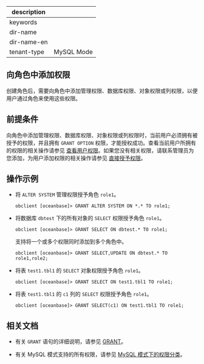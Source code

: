|description||
|---|---|
|keywords||
|dir-name||
|dir-name-en||
|tenant-type|MySQL Mode|

## 向角色中添加权限

创建角色后，需要向角色中添加管理权限、数据库权限、对象权限或列权限，以便用户通过角色来使用这些权限。

## 前提条件

向角色中添加管理权限、数据库权限、对象权限或列权限时，当前用户必须拥有被授予的权限，并且拥有 `GRANT OPTION` 权限，才能授权成功。查看当前用户所拥有的权限的相关操作请参见 [查看用户权限](../400.view-user-permissions-of-mysql-mode.md)。如果您没有相关权限，请联系管理员为您添加，为用户添加权限的相关操作请参见 [直接授予权限](../200.authority-of-mysql-mode.md)。

## 操作示例

* 将 `ALTER SYSTEM` 管理权限授予角色 `role1`。

  ```shell
  obclient [oceanbase]> GRANT ALTER SYSTEM ON *.* TO role1;
  ```

* 将数据库 `dbtest` 下的所有对象的 `SELECT` 权限授予角色 `role1`。

  ```shell
  obclient [oceanbase]> GRANT SELECT ON dbtest.* TO role1;
  ```

  支持将一个或多个权限同时添加到多个角色中。

  ```shell
  obclient [oceanbase]> GRANT SELECT,UPDATE ON dbtest.* TO role1,role2;
  ```

* 将表 `test1.tbl1` 的 `SELECT` 对象权限授予角色 `role1`。

  ```shell
  obclient [oceanbase]> GRANT SELECT ON test1.tbl1 TO role1;
  ```

* 将表 `test1.tbl1` 的 `c1` 列的 `SELECT` 权限授予角色 `role1`。

  ```shell
  obclient [oceanbase]> GRANT SELECT(c1) ON test1.tbl1 TO role1;
  ```

## 相关文档

* 有关 `GRANT` 语句的详细说明，请参见 [GRANT](../../../../../../700.reference/500.sql-reference/100.sql-syntax/200.common-tenant-of-mysql-mode/600.sql-statement-of-mysql-mode/5500.grant-of-mysql-mode.md)。

* 有关 MySQL 模式支持的所有权限，请参见 [MySQL 模式下的权限分类](../100.permission-classification-of-mysql.md)。



